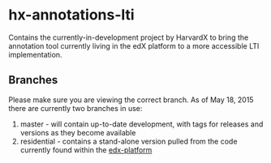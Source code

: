 # hx-annotations-lti
Contains the currently-in-development project by HarvardX to bring the annotation tool currently living in the edX platform to a more accessible LTI implementation. 

## Branches
Please make sure you are viewing the correct branch. As of May 18, 2015 there are currently two branches in use:

1. master - will contain up-to-date development, with tags for releases and versions as they become available
2. residential - contains a stand-alone version pulled from the code currently found within the [edx-platform](https://github.com/edx/edx-platform)
